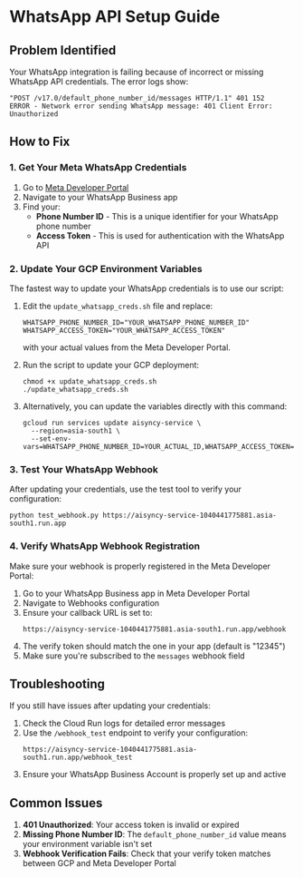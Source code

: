 # WhatsApp API Setup Guide

## Problem Identified
Your WhatsApp integration is failing because of incorrect or missing WhatsApp API credentials. The error logs show:
```
"POST /v17.0/default_phone_number_id/messages HTTP/1.1" 401 152
ERROR - Network error sending WhatsApp message: 401 Client Error: Unauthorized
```

## How to Fix

### 1. Get Your Meta WhatsApp Credentials

1. Go to [Meta Developer Portal](https://developers.facebook.com/)
2. Navigate to your WhatsApp Business app
3. Find your:
   - **Phone Number ID** - This is a unique identifier for your WhatsApp phone number
   - **Access Token** - This is used for authentication with the WhatsApp API

### 2. Update Your GCP Environment Variables

The fastest way to update your WhatsApp credentials is to use our script:

1. Edit the `update_whatsapp_creds.sh` file and replace:
   ```
   WHATSAPP_PHONE_NUMBER_ID="YOUR_WHATSAPP_PHONE_NUMBER_ID"
   WHATSAPP_ACCESS_TOKEN="YOUR_WHATSAPP_ACCESS_TOKEN"
   ```
   with your actual values from the Meta Developer Portal.

2. Run the script to update your GCP deployment:
   ```
   chmod +x update_whatsapp_creds.sh
   ./update_whatsapp_creds.sh
   ```

3. Alternatively, you can update the variables directly with this command:
   ```
   gcloud run services update aisyncy-service \
     --region=asia-south1 \
     --set-env-vars=WHATSAPP_PHONE_NUMBER_ID=YOUR_ACTUAL_ID,WHATSAPP_ACCESS_TOKEN=YOUR_ACTUAL_TOKEN
   ```

### 3. Test Your WhatsApp Webhook

After updating your credentials, use the test tool to verify your configuration:

```
python test_webhook.py https://aisyncy-service-1040441775881.asia-south1.run.app
```

### 4. Verify WhatsApp Webhook Registration

Make sure your webhook is properly registered in the Meta Developer Portal:

1. Go to your WhatsApp Business app in Meta Developer Portal
2. Navigate to Webhooks configuration
3. Ensure your callback URL is set to:
   ```
   https://aisyncy-service-1040441775881.asia-south1.run.app/webhook
   ```
4. The verify token should match the one in your app (default is "12345")
5. Make sure you're subscribed to the `messages` webhook field

## Troubleshooting

If you still have issues after updating your credentials:

1. Check the Cloud Run logs for detailed error messages
2. Use the `/webhook_test` endpoint to verify your configuration:
   ```
   https://aisyncy-service-1040441775881.asia-south1.run.app/webhook_test
   ```
3. Ensure your WhatsApp Business Account is properly set up and active

## Common Issues

1. **401 Unauthorized**: Your access token is invalid or expired
2. **Missing Phone Number ID**: The `default_phone_number_id` value means your environment variable isn't set
3. **Webhook Verification Fails**: Check that your verify token matches between GCP and Meta Developer Portal 